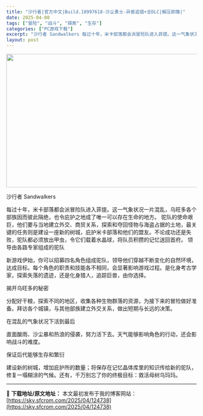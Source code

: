 ```yaml
---
title: "沙行者|官方中文|Build.18997618-沙尘勇士-异兽追猎+全DLC|解压即撸|"
date: 2025-04-08
tags: ["冒险", "战斗", "探索", "生存"]
categories: ["PC游戏下载"]
excerpt: "沙行者 Sandwalkers 每过十年，米卡部落都会派冒险队进入菲提。这一气象状况一片混乱，乌旺多各个部族因而彼此隔绝，也令庇护之地成了唯一可以存在生命的地方。 驼队的使命艰巨，他们要与当地建立外交、商贸关系，探索和夺回怪物与海盗占据的土地，最关键的任务则是建设一座新的树城，庇护米卡部落和他们的盟&hellip;"
layout: post
---
```


<img class="aligncenter size-full wp-image-124731" src="https://sky.sfcrom.com/wp-content/uploads/2025/04/2025040809553420.webp" alt="" width="616" height="353" />

沙行者 Sandwalkers

每过十年，米卡部落都会派冒险队进入菲提。这一气象状况一片混乱，乌旺多各个部族因而彼此隔绝，也令庇护之地成了唯一可以存在生命的地方。
驼队的使命艰巨，他们要与当地建立外交、商贸关系，探索和夺回怪物与海盗占据的土地，最关键的任务则是建设一座新的树城，庇护米卡部落和他们的盟友。不论成功还是失败，驼队都必须放出甲虫，令它们载着水晶球，将队员积攒的记忆送回首府。
领导由各路专家组成的驼队

新游戏伊始，你可以招募四名角色组成驼队，领导他们穿越不断变化的自然环境，达成目标。每个角色的职责和技能各不相同，会显著影响游戏过程。是化身考古学家，探索失落的遗迹，还是化身猎人，追踪巨兽，由你选择。

揭开乌旺多的秘密

分配好干粮，探索不同的地区，收集各种生物群落的资源，为接下来的冒险做好准备。拜访各个城镇，与其他部族建立外交关系，做出短期与长远的决策。

在混乱的气象状况下活到最后

直面酸雨、沙尘暴和热浪的侵袭，努力活下去。天气能够影响角色的行动，还会影响战斗的难度。

保证后代能够生存和繁衍

建设新的树城，增加庇护所的数量；将保存在记忆晶体库里的知识传给新的驼队，修复一塌糊涂的气候。还有，千万别忘了你的终极目标：救活母树乌玛玛。

---
📖 **下载地址/原文地址：** 本文最初发布于我的博客网站：[https://sky.sfcrom.com/2025/04/124738](https://sky.sfcrom.com/2025/04/124738)
